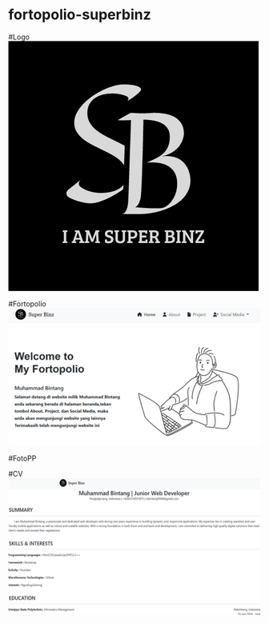 # fortopolio-superbinz

#Logo
![alt text](https://github.com/Binzqt/fortopolio-superbinz/blob/main/LOGO%20DEWEK.png?raw=true)


#Fortopolio
![alt text](https://github.com/Binzqt/fortopolio-superbinz/blob/36fa323959106be041636fd5806ae561af889f14/Cuplikan%20layar%202024-07-27%20133820.png?raw=true)


#FotoPP

#CV
![alt text](https://github.com/Binzqt/fortopolio-superbinz/blob/main/Cuplikan_layar_resized.png?raw=true)
